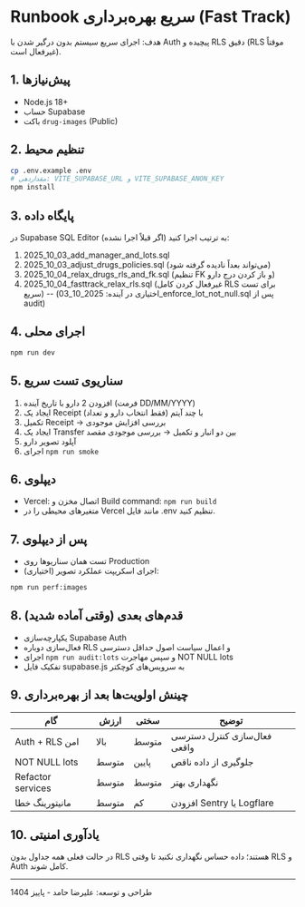 # Runbook سریع بهره‌برداری (Fast Track)

هدف: اجرای سریع سیستم بدون درگیر شدن با Auth پیچیده و RLS دقیق (RLS موقتاً غیرفعال است).

## 1. پیش‌نیازها
- Node.js 18+
- حساب Supabase
- باکت `drug-images` (Public)

## 2. تنظیم محیط
```bash
cp .env.example .env
# مقداردهی: VITE_SUPABASE_URL و VITE_SUPABASE_ANON_KEY
npm install
```

## 3. پایگاه داده
در Supabase SQL Editor به ترتیب اجرا کنید (اگر قبلاً اجرا نشده):
1. 2025_10_03_add_manager_and_lots.sql
2. 2025_10_03_adjust_drugs_policies.sql (می‌تواند بعداً نادیده گرفته شود)
3. 2025_10_04_relax_drugs_rls_and_fk.sql (تنظیم FK و باز کردن درج دارو)
4. 2025_10_04_fasttrack_relax_rls.sql (غیرفعال کردن کامل RLS برای تست سریع)
-- (اختیاری در آینده: 2025_10_03_enforce_lot_not_null.sql پس از audit)

## 4. اجرای محلی
```bash
npm run dev
```

## 5. سناریوی تست سریع
1. افزودن 2 دارو با تاریخ آینده (فرمت DD/MM/YYYY)
2. ایجاد یک Receipt با چند آیتم (فقط انتخاب دارو و تعداد)
3. تکمیل Receipt → بررسی افزایش موجودی
4. ایجاد یک Transfer بین دو انبار و تکمیل → بررسی موجودی مقصد
5. آپلود تصویر دارو
6. اجرای `npm run smoke`

## 6. دیپلوی
- Vercel: اتصال مخزن و Build command: `npm run build`
- متغیرهای محیطی را در Vercel مانند فایل .env تنظیم کنید.

## 7. پس از دیپلوی
- تست همان سناریوها روی Production
- اجرای اسکریپت عملکرد تصویر (اختیاری):
```bash
npm run perf:images
```

## 8. قدم‌های بعدی (وقتی آماده شدید)
- یکپارچه‌سازی Supabase Auth
- فعال‌سازی دوباره RLS و اعمال سیاست اصول حداقل دسترسی
- اجرای `npm run audit:lots` و سپس مهاجرت NOT NULL lots
- تفکیک فایل supabase.js به سرویس‌های کوچکتر

## 9. چینش اولویت‌ها بعد از بهره‌برداری
| گام | ارزش | سختی | توضیح |
|-----|------|------|-------|
| Auth + RLS امن | بالا | متوسط | فعال‌سازی کنترل دسترسی واقعی |
| NOT NULL lots | متوسط | پایین | جلوگیری از داده ناقص |
| Refactor services | متوسط | متوسط | نگهداری بهتر |
| مانیتورینگ خطا | متوسط | کم | افزودن Sentry یا Logflare |

## 10. یادآوری امنیتی
در حالت فعلی همه جداول بدون RLS هستند؛ داده حساس نگهداری نکنید تا وقتی RLS و Auth کامل شوند.

---
طراحی و توسعه: علیرضا حامد - پاییز 1404
